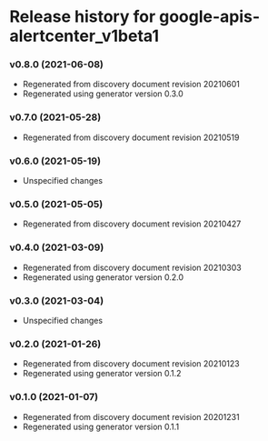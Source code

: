 # Release history for google-apis-alertcenter_v1beta1

### v0.8.0 (2021-06-08)

* Regenerated from discovery document revision 20210601
* Regenerated using generator version 0.3.0

### v0.7.0 (2021-05-28)

* Regenerated from discovery document revision 20210519

### v0.6.0 (2021-05-19)

* Unspecified changes

### v0.5.0 (2021-05-05)

* Regenerated from discovery document revision 20210427

### v0.4.0 (2021-03-09)

* Regenerated from discovery document revision 20210303
* Regenerated using generator version 0.2.0

### v0.3.0 (2021-03-04)

* Unspecified changes

### v0.2.0 (2021-01-26)

* Regenerated from discovery document revision 20210123
* Regenerated using generator version 0.1.2

### v0.1.0 (2021-01-07)

* Regenerated from discovery document revision 20201231
* Regenerated using generator version 0.1.1

